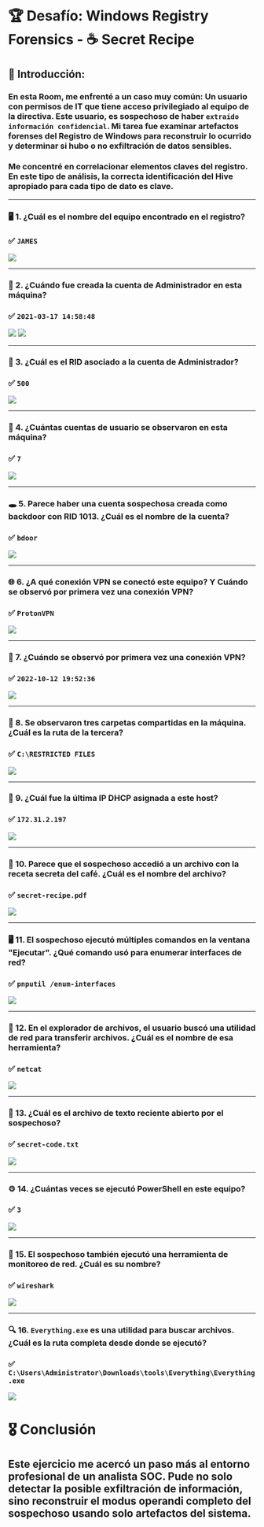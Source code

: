 # 🏆 Desafío: Windows Registry Forensics - ☕ Secret Recipe   

## 📍 Introducción:
### En esta Room, me enfrenté a un caso muy común: Un usuario con permisos de IT que tiene acceso privilegiado al equipo de la directiva. Este usuario, es sospechoso de haber `extraído información confidencial`. Mi tarea fue examinar artefactos forenses del Registro de Windows para reconstruir lo ocurrido y determinar si hubo o no exfiltración de datos sensibles.
### Me concentré en correlacionar elementos claves del registro. En este tipo de análisis, la correcta identificación del Hive apropiado para cada tipo de dato es clave.
---

### 🖥️ 1. ¿Cuál es el nombre del equipo encontrado en el registro?
### ✅ `JAMES`
![](https://github.com/JoshKxng/SOC-Analyst-TryHackMe/blob/main/imagenes/Windows%20Forensics/01.png)

---

### 👤 2. ¿Cuándo fue creada la cuenta de Administrador en esta máquina?
### ✅ `2021-03-17 14:58:48`
![](https://github.com/JoshKxng/SOC-Analyst-TryHackMe/blob/main/imagenes/Windows%20Forensics/02.png)
![](https://github.com/JoshKxng/SOC-Analyst-TryHackMe/blob/main/imagenes/Windows%20Forensics/02b.png)

---

### 🔐 3. ¿Cuál es el RID asociado a la cuenta de Administrador?
### ✅ `500`
![](https://github.com/JoshKxng/SOC-Analyst-TryHackMe/blob/main/imagenes/Windows%20Forensics/02-03.png)

---

### 👥 4. ¿Cuántas cuentas de usuario se observaron en esta máquina?
### ✅ `7`
![](https://github.com/JoshKxng/SOC-Analyst-TryHackMe/blob/main/imagenes/Windows%20Forensics/04.png)

---

### 🕳️ 5. Parece haber una cuenta sospechosa creada como backdoor con RID 1013. ¿Cuál es el nombre de la cuenta?
### ✅ `bdoor`
![](https://github.com/JoshKxng/SOC-Analyst-TryHackMe/blob/main/imagenes/Windows%20Forensics/5.png)

---

### 🌐 6. ¿A qué conexión VPN se conectó este equipo? Y Cuándo se observó por primera vez una conexión VPN?

### ✅ `ProtonVPN`
![](https://github.com/JoshKxng/SOC-Analyst-TryHackMe/blob/main/imagenes/Windows%20Forensics/006.png)

---

### 📅 7. ¿Cuándo se observó por primera vez una conexión VPN?
### ✅ `2022-10-12 19:52:36`
![](https://github.com/JoshKxng/SOC-Analyst-TryHackMe/blob/main/imagenes/Windows%20Forensics/006b.png)

---

### 📁 8. Se observaron tres carpetas compartidas en la máquina. ¿Cuál es la ruta de la tercera?
### ✅ `C:\RESTRICTED FILES`
![](https://github.com/JoshKxng/SOC-Analyst-TryHackMe/blob/main/imagenes/Windows%20Forensics/07.png)

---

### 📡 9. ¿Cuál fue la última IP DHCP asignada a este host?
### ✅ `172.31.2.197`
![](https://github.com/JoshKxng/SOC-Analyst-TryHackMe/blob/main/imagenes/Windows%20Forensics/08.png)

---

### 📄 10. Parece que el sospechoso accedió a un archivo con la receta secreta del café. ¿Cuál es el nombre del archivo?
### ✅ `secret-recipe.pdf`
![](https://github.com/JoshKxng/SOC-Analyst-TryHackMe/blob/main/imagenes/Windows%20Forensics/09.png)

---

### 🖥️ 11. El sospechoso ejecutó múltiples comandos en la ventana "Ejecutar". ¿Qué comando usó para enumerar interfaces de red?
### ✅ `pnputil /enum-interfaces`
![](https://github.com/JoshKxng/SOC-Analyst-TryHackMe/blob/main/imagenes/Windows%20Forensics/10.png)

---

### 🧰 12. En el explorador de archivos, el usuario buscó una utilidad de red para transferir archivos. ¿Cuál es el nombre de esa herramienta?
### ✅ `netcat`
![](https://github.com/JoshKxng/SOC-Analyst-TryHackMe/blob/main/imagenes/Windows%20Forensics/11.png)

---

### 📑 13. ¿Cuál es el archivo de texto reciente abierto por el sospechoso?
### ✅ `secret-code.txt`
![](https://github.com/JoshKxng/SOC-Analyst-TryHackMe/blob/main/imagenes/Windows%20Forensics/12.png)

---

### ⚙️ 14. ¿Cuántas veces se ejecutó PowerShell en este equipo?
### ✅ `3`
![](https://github.com/JoshKxng/SOC-Analyst-TryHackMe/blob/main/imagenes/Windows%20Forensics/13.png)

---

### 📶 15. El sospechoso también ejecutó una herramienta de monitoreo de red. ¿Cuál es su nombre?
### ✅ `wireshark`
![](https://github.com/JoshKxng/SOC-Analyst-TryHackMe/blob/main/imagenes/Windows%20Forensics/14.png)

---

### 🔍 16. `Everything.exe` es una utilidad para buscar archivos. ¿Cuál es la ruta completa desde donde se ejecutó?
### ✅ `C:\Users\Administrator\Downloads\tools\Everything\Everything.exe`
![](https://github.com/JoshKxng/SOC-Analyst-TryHackMe/blob/main/imagenes/Windows%20Forensics/15.png)

# 🎖️ Conclusión
## Este ejercicio me acercó un paso más al entorno profesional de un analista SOC. Pude no solo detectar la posible exfiltración de información, sino reconstruir el modus operandi completo del sospechoso usando solo artefactos del sistema. 

